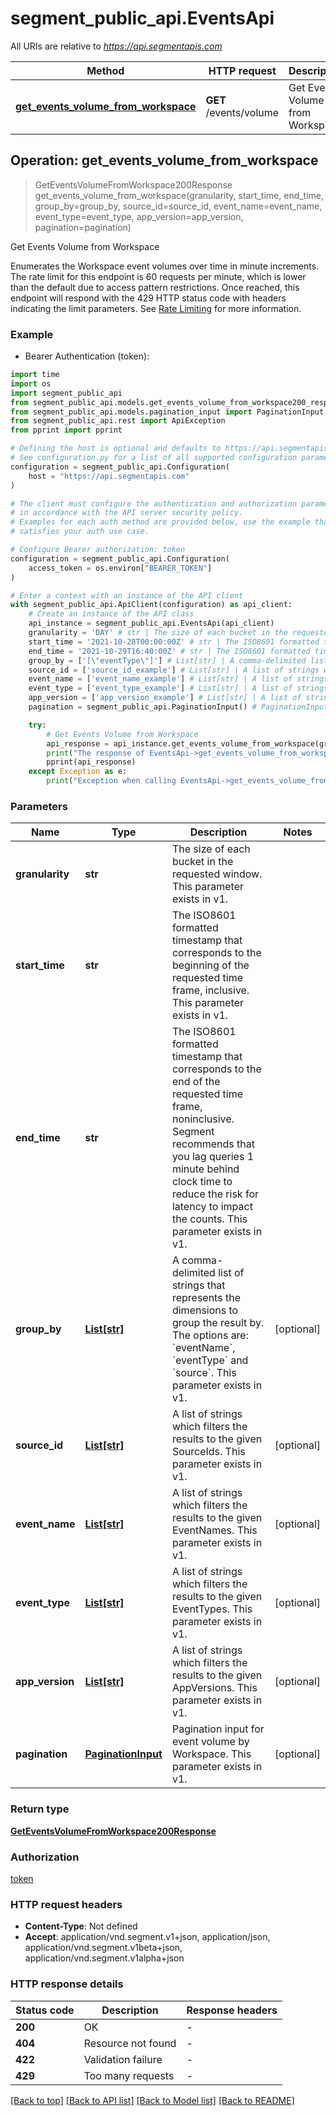 # segment_public_api.EventsApi

All URIs are relative to *https://api.segmentapis.com*

Method | HTTP request | Description
------------- | ------------- | -------------
[**get_events_volume_from_workspace**](EventsApi.md#get_events_volume_from_workspace) | **GET** /events/volume | Get Events Volume from Workspace



## Operation: get_events_volume_from_workspace

> GetEventsVolumeFromWorkspace200Response get_events_volume_from_workspace(granularity, start_time, end_time, group_by=group_by, source_id=source_id, event_name=event_name, event_type=event_type, app_version=app_version, pagination=pagination)

Get Events Volume from Workspace

Enumerates the Workspace event volumes over time in minute increments.   The rate limit for this endpoint is 60 requests per minute, which is lower than the default due to access pattern restrictions. Once reached, this endpoint will respond with the 429 HTTP status code with headers indicating the limit parameters. See [Rate Limiting](/#tag/Rate-Limits) for more information.

### Example

* Bearer Authentication (token):
```python
import time
import os
import segment_public_api
from segment_public_api.models.get_events_volume_from_workspace200_response import GetEventsVolumeFromWorkspace200Response
from segment_public_api.models.pagination_input import PaginationInput
from segment_public_api.rest import ApiException
from pprint import pprint

# Defining the host is optional and defaults to https://api.segmentapis.com
# See configuration.py for a list of all supported configuration parameters.
configuration = segment_public_api.Configuration(
    host = "https://api.segmentapis.com"
)

# The client must configure the authentication and authorization parameters
# in accordance with the API server security policy.
# Examples for each auth method are provided below, use the example that
# satisfies your auth use case.

# Configure Bearer authorization: token
configuration = segment_public_api.Configuration(
    access_token = os.environ["BEARER_TOKEN"]
)

# Enter a context with an instance of the API client
with segment_public_api.ApiClient(configuration) as api_client:
    # Create an instance of the API class
    api_instance = segment_public_api.EventsApi(api_client)
    granularity = 'DAY' # str | The size of each bucket in the requested window.  This parameter exists in v1.
    start_time = '2021-10-28T00:00:00Z' # str | The ISO8601 formatted timestamp that corresponds to the beginning of the requested time frame, inclusive.  This parameter exists in v1.
    end_time = '2021-10-29T16:40:00Z' # str | The ISO8601 formatted timestamp that corresponds to the end of the requested time frame, noninclusive. Segment recommends that you lag queries 1 minute behind clock time to reduce the risk for latency to impact the counts.  This parameter exists in v1.
    group_by = ['[\"eventType\"]'] # List[str] | A comma-delimited list of strings that represents the dimensions to group the result by. The options are: `eventName`, `eventType` and `source`.  This parameter exists in v1. (optional)
    source_id = ['source_id_example'] # List[str] | A list of strings which filters the results to the given SourceIds.  This parameter exists in v1. (optional)
    event_name = ['event_name_example'] # List[str] | A list of strings which filters the results to the given EventNames.  This parameter exists in v1. (optional)
    event_type = ['event_type_example'] # List[str] | A list of strings which filters the results to the given EventTypes.  This parameter exists in v1. (optional)
    app_version = ['app_version_example'] # List[str] | A list of strings which filters the results to the given AppVersions.  This parameter exists in v1. (optional)
    pagination = segment_public_api.PaginationInput() # PaginationInput | Pagination input for event volume by Workspace.  This parameter exists in v1. (optional)

    try:
        # Get Events Volume from Workspace
        api_response = api_instance.get_events_volume_from_workspace(granularity, start_time, end_time, group_by=group_by, source_id=source_id, event_name=event_name, event_type=event_type, app_version=app_version, pagination=pagination)
        print("The response of EventsApi->get_events_volume_from_workspace:\n")
        pprint(api_response)
    except Exception as e:
        print("Exception when calling EventsApi->get_events_volume_from_workspace: %s\n" % e)
```



### Parameters

Name | Type | Description  | Notes
------------- | ------------- | ------------- | -------------
 **granularity** | **str**| The size of each bucket in the requested window.  This parameter exists in v1. | 
 **start_time** | **str**| The ISO8601 formatted timestamp that corresponds to the beginning of the requested time frame, inclusive.  This parameter exists in v1. | 
 **end_time** | **str**| The ISO8601 formatted timestamp that corresponds to the end of the requested time frame, noninclusive. Segment recommends that you lag queries 1 minute behind clock time to reduce the risk for latency to impact the counts.  This parameter exists in v1. | 
 **group_by** | [**List[str]**](str.md)| A comma-delimited list of strings that represents the dimensions to group the result by. The options are: &#x60;eventName&#x60;, &#x60;eventType&#x60; and &#x60;source&#x60;.  This parameter exists in v1. | [optional] 
 **source_id** | [**List[str]**](str.md)| A list of strings which filters the results to the given SourceIds.  This parameter exists in v1. | [optional] 
 **event_name** | [**List[str]**](str.md)| A list of strings which filters the results to the given EventNames.  This parameter exists in v1. | [optional] 
 **event_type** | [**List[str]**](str.md)| A list of strings which filters the results to the given EventTypes.  This parameter exists in v1. | [optional] 
 **app_version** | [**List[str]**](str.md)| A list of strings which filters the results to the given AppVersions.  This parameter exists in v1. | [optional] 
 **pagination** | [**PaginationInput**](.md)| Pagination input for event volume by Workspace.  This parameter exists in v1. | [optional] 

### Return type

[**GetEventsVolumeFromWorkspace200Response**](GetEventsVolumeFromWorkspace200Response.md)

### Authorization

[token](../README.md#token)

### HTTP request headers

 - **Content-Type**: Not defined
 - **Accept**: application/vnd.segment.v1+json, application/json, application/vnd.segment.v1beta+json, application/vnd.segment.v1alpha+json

### HTTP response details
| Status code | Description | Response headers |
|-------------|-------------|------------------|
**200** | OK |  -  |
**404** | Resource not found |  -  |
**422** | Validation failure |  -  |
**429** | Too many requests |  -  |

[[Back to top]](#) [[Back to API list]](../README.md#documentation-for-api-endpoints) [[Back to Model list]](../README.md#documentation-for-models) [[Back to README]](../README.md)

